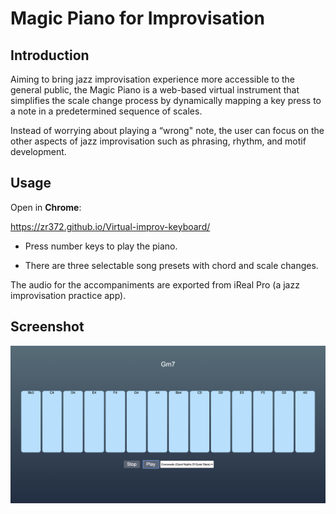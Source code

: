 # Magic Piano for Improvisation


## Introduction

Aiming to bring jazz improvisation experience more accessible to the general public, the Magic Piano is a web-based virtual instrument that simplifies the scale change process by dynamically mapping a key press to a note in a predetermined sequence of scales.

Instead of worrying about playing a “wrong" note, the user can focus on the other aspects of jazz improvisation such as phrasing, rhythm, and motif development.

## Usage
Open in **Chrome**:  

https://zr372.github.io/Virtual-improv-keyboard/

- Press number keys to play the piano.

- There are three selectable song presets with chord and scale changes.

The audio for the accompaniments are exported from iReal Pro (a jazz improvisation practice app).

## Screenshot
![alt text][logo]

[logo]: demo/ScreenShot.png
